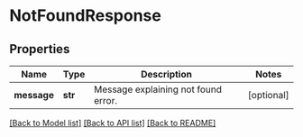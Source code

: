 # NotFoundResponse

## Properties
Name | Type | Description | Notes
------------ | ------------- | ------------- | -------------
**message** | **str** | Message explaining not found error. | [optional] 

[[Back to Model list]](../README.md#documentation-for-models) [[Back to API list]](../README.md#documentation-for-api-endpoints) [[Back to README]](../README.md)

